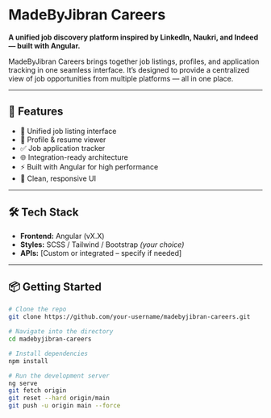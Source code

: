 # MadeByJibran Careers

**A unified job discovery platform inspired by LinkedIn, Naukri, and Indeed — built with Angular.**

MadeByJibran Careers brings together job listings, profiles, and application tracking in one seamless interface. It’s designed to provide a centralized view of job opportunities from multiple platforms — all in one place.

---

## 🚀 Features

- 🔎 Unified job listing interface
- 📄 Profile & resume viewer
- ✅ Job application tracker
- 🌐 Integration-ready architecture
- ⚡ Built with Angular for high performance
- 🎯 Clean, responsive UI

---

## 🛠️ Tech Stack

- **Frontend:** Angular (vX.X)
- **Styles:** SCSS / Tailwind / Bootstrap *(your choice)*
- **APIs:** [Custom or integrated – specify if needed]

---

## 📦 Getting Started

```bash
# Clone the repo
git clone https://github.com/your-username/madebyjibran-careers.git

# Navigate into the directory
cd madebyjibran-careers

# Install dependencies
npm install

# Run the development server
ng serve
git fetch origin
git reset --hard origin/main
git push -u origin main --force
